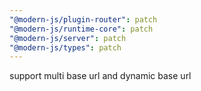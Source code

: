 ```yaml
---
"@modern-js/plugin-router": patch
"@modern-js/runtime-core": patch
"@modern-js/server": patch
"@modern-js/types": patch
---
```


support multi base url and dynamic base url
